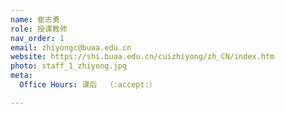 ```yaml
---
name: 崔志勇
role: 授课教师
nav_order: 1
email: zhiyongc@buaa.edu.cn
website: https://shi.buaa.edu.cn/cuizhiyong/zh_CN/index.htm
photo: staff_1_zhiyong.jpg
meta:
  Office Hours: 课后  （:accept:）

---
```


<!-- [Schedule an appointment](#){: .btn .btn-outline } -->
